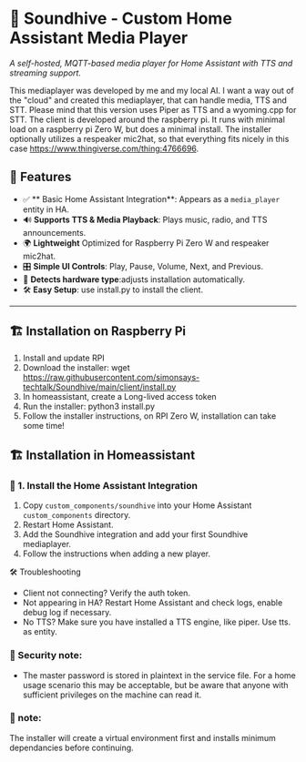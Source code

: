 # 🎵 Soundhive - Custom Home Assistant Media Player
*A self-hosted, MQTT-based media player for Home Assistant with TTS and streaming support.*

This mediaplayer was developed by me and my local AI. I want a way out of the "cloud" and created this mediaplayer, that can handle media, TTS and STT. 
Please mind that this version uses Piper as TTS and a wyoming.cpp for STT. The client is developed around the raspberry pi. It runs with minimal load on a raspberry pi Zero W, but does a minimal install. The installer optionally utilizes a respeaker mic2hat, so that everything fits nicely in this case https://www.thingiverse.com/thing:4766696.

## 🚀 Features
- ✅ ** Basic Home Assistant Integration**: Appears as a `media_player` entity in HA.
- 🔊 **Supports TTS & Media Playback**: Plays music, radio, and TTS announcements.
- 🌍 **Lightweight** Optimized for Raspberry Pi Zero W and respeaker mic2hat.
- 🎛️ **Simple UI Controls**: Play, Pause, Volume, Next, and Previous.
- 🚀 **Detects hardware type**:adjusts installation automatically.
- 🛠️ **Easy Setup**: use install.py to install the client.

---
## 🏗️ Installation on Raspberry Pi
1. Install and update RPI
2. Download the installer: wget https://raw.githubusercontent.com/simonsays-techtalk/Soundhive/main/client/install.py
3. In homeassistant, create a Long-lived access token
4. Run the installer: python3 install.py
5. Follow the installer instructions, on RPI Zero W, installation can take some time!

## 🏗️ Installation in Homeassistant

### 📌 1. Install the Home Assistant Integration
1. Copy `custom_components/soundhive` into your Home Assistant `custom_components` directory.
2. Restart Home Assistant.
3. Add the Soundhive integration and add your first Soundhive mediaplayer.
4. Follow the instructions when adding a new player.

🛠️ Troubleshooting
- Client not connecting? Verify the auth token.
- Not appearing in HA? Restart Home Assistant and check logs, enable debug log if necessary.
- No TTS? Make sure you have installed a TTS engine, like piper. Use tts.<your-tts-engine> as entity.

### 📌 Security note: 
- The master password is stored in plaintext in the service file. For a home usage scenario this may be acceptable, but be aware that anyone with sufficient privileges on the machine can read it.

### 📌 note:
The installer will create a virtual environment first and installs minimum dependancies before continuing.

